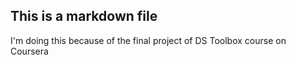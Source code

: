 ## This is a markdown file
I'm doing this because of the final project of DS Toolbox course on Coursera
